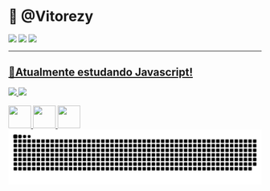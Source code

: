 <h1>👋 @Vitorezy </h1>
<div> 
  <a href='https://www.youtube.com/@VitorGonDev' target='_blank'><img src='https://img.shields.io/badge/YouTube-FF0000?style=for-the-badge&logo=youtube&logoColor=white'></a>
  <a href='mailto:vitorgondev@gmail.com' target='_blank'> <img src='https://img.shields.io/badge/Gmail-D14836?style=for-the-badge&logo=gmail&logoColor=white'></a>
  <a href='https://www.linkedin.com/in/vitor-g-oliveira/' target='_blank'> <img src='https://img.shields.io/badge/LinkedIn-0077B5?style=for-the-badge&logo=linkedin&logoColor=white'>
</div>
    <hr>
<h2> 🌱Atualmente estudando Javascript! </h2>

<div> 
<img height='200em' src='https://github-readme-stats.vercel.app/api?username=vitorezy&show_icons=true&theme=radical'/>  <img height='200em' src='https://github-readme-stats.vercel.app/api/top-langs/?username=vitorezy&langs_count=3&theme=radical'/>
</div> 
<br>
<div style='display: inline_block;'>
  <img style='height: 45px; width: 45px;' src="https://cdn.jsdelivr.net/gh/devicons/devicon@latest/icons/html5/html5-original.svg" />
  <img style='height: 45px; width: 45px;' src='https://cdn.jsdelivr.net/gh/devicons/devicon@latest/icons/css3/css3-original.svg'/>
  <img style='height: 45px; width: 45px;' src="https://cdn.jsdelivr.net/gh/devicons/devicon@latest/icons/javascript/javascript-original.svg" />
</div>
 <picture>
  <source media="(prefers-color-scheme: dark)" srcset="https://raw.githubusercontent.com/vitorezy/vitorezy/output/github-contribution-grid-snake-dark.svg">
  <source media="(prefers-color-scheme: light)" srcset="https://raw.githubusercontent.com/vitorezy/vitorezy/output/github-contribution-grid-snake.svg">
  <img alt="github contribution grid snake animation" src="https://raw.githubusercontent.com/vitorezy/vitorezy/output/github-contribution-grid-snake-dark.svg">
</picture>
